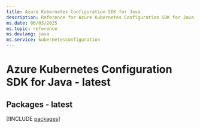 ```yaml
---
title: Azure Kubernetes Configuration SDK for Java
description: Reference for Azure Kubernetes Configuration SDK for Java
ms.date: 06/03/2025
ms.topic: reference
ms.devlang: java
ms.service: kubernetesconfiguration
---
```

# Azure Kubernetes Configuration SDK for Java - latest
## Packages - latest
[!INCLUDE [packages](kubernetes-configuration-index.md)]